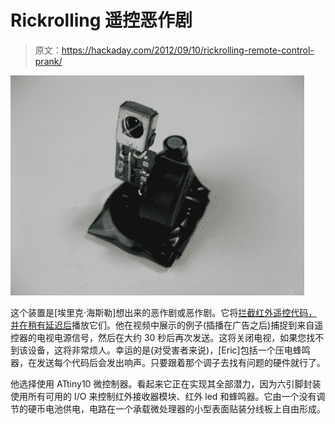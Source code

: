 # Rickrolling 遥控恶作剧

> 原文：<https://hackaday.com/2012/09/10/rickrolling-remote-control-prank/>

![](img/533bf10a1e33d60fced6bdff77062382.png "attiny-ir-remote-prank")

这个装置是[埃里克·海斯勒]想出来的恶作剧或恶作剧。它将[拦截红外遥控代码，并在稍有延迟后](http://junkplusarduino.blogspot.jp/p/tiny10-mosquito.html)播放它们。他在视频中展示的例子(插播在广告之后)捕捉到来自遥控器的电视电源信号，然后在大约 30 秒后再次发送。这将关闭电视，如果您找不到该设备，这将非常烦人。幸运的是(对受害者来说)，[Eric]包括一个压电蜂鸣器，在发送每个代码后会发出响声。只要跟着那个调子去找有问题的硬件就行了。

他选择使用 ATtiny10 微控制器。看起来它正在实现其全部潜力，因为六引脚封装使用所有可用的 I/O 来控制红外接收器模块、红外 led 和蜂鸣器。它由一个没有调节的硬币电池供电，电路在一个承载微处理器的小型表面贴装分线板上自由形成。